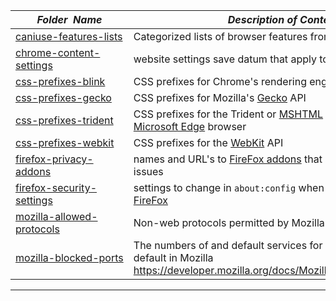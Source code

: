 |&nbsp;&nbsp;&nbsp;&nbsp;&nbsp;&nbsp;&nbsp;&nbsp;_Folder&nbsp;&nbsp;Name_&nbsp;&nbsp;&nbsp;&nbsp;&nbsp;&nbsp;&nbsp;&nbsp;| _Description of Contents_
|:----------------|--------------------------------------------------------------------------------------------------------------------------------------------------------
| [caniuse-features-lists](caniuse-features-lists.md) |  Categorized lists of browser features from [caniuse.com](https://caniuse.com/#index "Can I use... Support tables for HTML5, CSS3, etc") 
| [chrome-content-settings](chrome-content-settings.txt) |  website settings save datum that apply to user profiles 
| [css-prefixes-blink](css-prefixes-blink.txt) |  CSS prefixes for Chrome's rendering engine [Blink](https://www.chromium.org/blink) 
| [css-prefixes-gecko](css-prefixes-gecko.txt) |  CSS prefixes for Mozilla's [Gecko](https://developer.mozilla.org/en-US/docs/Mozilla/Gecko) API 
| [css-prefixes-trident](css-prefixes-trident.txt) |  CSS prefixes for the Trident or [MSHTML](https://msdn.microsoft.com/library/mt725313.aspx) API used by the [Microsoft Edge](https://microsoft.com/windows/microsoft-edge "The Better Web Browser for Windows 10") browser 
| [css-prefixes-webkit](css-prefixes-webkit.txt) |  CSS prefixes for the [WebKit](https://webkit.org/ "WebKit") API 
| [firefox-privacy-addons](firefox-privacy-addons.txt) |  names and URL's to [FireFox addons](https://addons.mozilla.org/en-US/firefox/ "Add-ons for FireFox") that assist with privacy issues 
| [firefox-security-settings](firefox-security-settings.txt) |  settings to change in `about:config` when hardening [Mozilla FireFox](https://www.mozilla.org/en-US/firefox/) 
| [mozilla-allowed-protocols](mozilla-allowed-protocols.txt) |  Non-web protocols permitted by Mozilla   
| [mozilla-blocked-ports](mozilla-blocked-ports.txt) |  The numbers of and default services for ports blocked by default in Mozilla <https://developer.mozilla.org/docs/Mozilla/Mozilla_Port_Blocking>  

* * *


